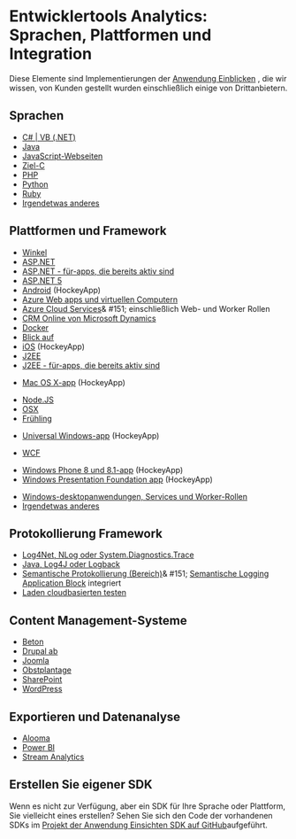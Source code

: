 <properties
    pageTitle="Anwendung Einsichten: Sprachen, Plattformen und Integration | Microsoft Azure"
    description="Sprachen, Plattformen und Integration verfügbar für Anwendung Einsichten"
    services="application-insights"
    documentationCenter=""
    authors="OlegAnaniev-MSFT"
    manager="douge"/>

<tags
    ms.service="application-insights"
    ms.workload="tbd"
    ms.tgt_pltfrm="ibiza"
    ms.devlang="na"
    ms.topic="get-started-article"
    ms.date="09/01/2016"
    ms.author="awills"/>

# <a name="developer-analytics-languages-platforms-and-integrations"></a>Entwicklertools Analytics: Sprachen, Plattformen und Integration

Diese Elemente sind Implementierungen der [Anwendung Einblicken](app-insights-overview.md) , die wir wissen, von Kunden gestellt wurden einschließlich einige von Drittanbietern.

## <a name="languages"></a>Sprachen

+ [C# | VB (.NET)](app-insights-asp-net.md)
+ [Java](app-insights-java-get-started.md)
+ [JavaScript-Webseiten](app-insights-web-track-usage.md)
+ [Ziel-C](https://github.com/Microsoft/ApplicationInsights-iOS)
+ [PHP](https://github.com/Microsoft/ApplicationInsights-PHP)
+ [Python](https://pypi.python.org/pypi/applicationinsights/0.1.0)
+ [Ruby](https://rubygems.org/gems/application_insights)
+ [Irgendetwas anderes](#projects)

## <a name="platforms-and-frameworks"></a>Plattformen und Framework

+ [Winkel](https://www.npmjs.com/package/angular-applicationinsights)
+ [ASP.NET](app-insights-asp-net.md)
+ [ASP.NET - für-apps, die bereits aktiv sind](app-insights-monitor-performance-live-website-now.md)
+ [ASP.NET 5](app-insights-asp-net-core.md)
+ [Android](https://github.com/Microsoft/ApplicationInsights-Android) (HockeyApp)
+ [Azure Web apps und virtuellen Computern](app-insights-azure-web-apps.md)
+ [Azure Cloud Services](app-insights-cloudservices.md)& #151; einschließlich Web- und Worker Rollen
+ [CRM Online von Microsoft Dynamics](app-insights-sample-mscrm.md)
+ [Docker](app-insights-docker.md)
+ [Blick auf](https://azure.microsoft.com/blog/glimpse-application-insights/)
+ [iOS](https://github.com/Microsoft/ApplicationInsights-iOS) (HockeyApp)
+ [J2EE](app-insights-java-get-started.md)
+ [J2EE - für-apps, die bereits aktiv sind](app-insights-java-live.md)
* [Mac OS X-app](https://support.hockeyapp.net/kb/client-integration-ios-mac-os-x-tvos/hockeyapp-for-mac-os-x) (HockeyApp)
+ [Node.JS](https://www.npmjs.com/package/applicationinsights)
+ [OSX](https://github.com/Microsoft/ApplicationInsights-OSX)
+ [Frühling](http://joe.blog.freemansoft.com/2015/12/enabling-microsoft-application-insight.html)
* [Universal Windows-app](https://support.hockeyapp.net/kb/client-integration-windows-and-windows-phone/how-to-create-an-app-for-uwp) (HockeyApp)
+ [WCF](https://github.com/Microsoft/ApplicationInsights-SDK-Labs/blob/master/WCF/readme.md)
* [Windows Phone 8 und 8.1-app](https://support.hockeyapp.net/kb/client-integration-windows-and-windows-phone/hockeyapp-for-windows-phone-silverlight-apps-80-and-81) (HockeyApp)
* [Windows Presentation Foundation app](https://support.hockeyapp.net/kb/client-integration-windows-and-windows-phone/hockeyapp-for-windows-wpf-apps) (HockeyApp)
+ [Windows-desktopanwendungen, Services und Worker-Rollen](app-insights-windows-desktop.md)
+ [Irgendetwas anderes](#projects)


## <a name="logging-frameworks"></a>Protokollierung Framework

+   [Log4Net, NLog oder System.Diagnostics.Trace](app-insights-diagnostic-search.md)
+   [Java, Log4J oder Logback](app-insights-java-trace-logs.md)
+   [Semantische Protokollierung (Bereich)](https://github.com/fidmor89/SLAB_AppInsights)& #151; [Semantische Logging Application Block](https://msdn.microsoft.com/library/dn440729.aspx) integriert
+   [Laden cloudbasierten testen](http://blogs.msdn.com/b/visualstudioalm/archive/2015/07/30/getting-application-insights-counters-with-cloud-based-load-testing.aspx)


## <a name="content-management-systems"></a>Content Management-Systeme

+ [Beton](https://github.com/fidmor89/appInsights-Concrete)
+ [Drupal ab](https://github.com/fidmor89/AppInsights-Drupal)
+ [Joomla](https://github.com/fidmor89/AppInsights-Joomla)
+ [Obstplantage](https://orchardazureappinsights.codeplex.com) 
+ [SharePoint](app-insights-sharepoint.md)
+ [WordPress](https://wordpress.org/plugins/application-insights/)

## <a name="export-and-data-analysis"></a>Exportieren und Datenanalyse

+ [Alooma](https://www.alooma.com/blog/application-insights-amazon-redshift)
+ [Power BI](http://blogs.msdn.com/b/powerbi/archive/2015/11/04/explore-your-application-insights-data-with-power-bi.aspx)
+ [Stream Analytics](app-insights-export-power-bi.md)

## <a name="a-nameprojectsa-build-your-own-sdk"></a><a name="projects"></a>Erstellen Sie eigener SDK

Wenn es nicht zur Verfügung, aber ein SDK für Ihre Sprache oder Plattform, Sie vielleicht eines erstellen? Sehen Sie sich den Code der vorhandenen SDKs im [Projekt der Anwendung Einsichten SDK auf GitHub](https://github.com/Microsoft/AppInsights-Home)aufgeführt.

